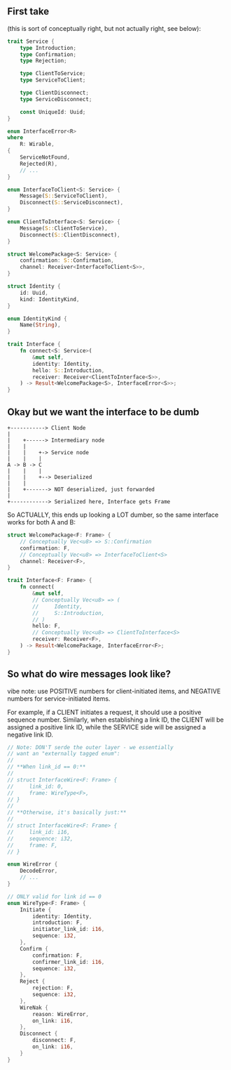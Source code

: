 ## First take

(this is sort of conceptually right, but not actually right, see below):

```rust
trait Service {
    type Introduction;
    type Confirmation;
    type Rejection;

    type ClientToService;
    type ServiceToClient;

    type ClientDisconnect;
    type ServiceDisconnect;

    const UniqueId: Uuid;
}

enum InterfaceError<R>
where
    R: Wirable,
{
    ServiceNotFound,
    Rejected(R),
    // ...
}

enum InterfaceToClient<S: Service> {
    Message(S::ServiceToClient),
    Disconnect(S::ServiceDisconnect),
}

enum ClientToInterface<S: Service> {
    Message(S::ClientToService),
    Disconnect(S::ClientDisconnect),
}

struct WelcomePackage<S: Service> {
    confirmation: S::Confirmation,
    channel: Receiver<InterfaceToClient<S>>,
}

struct Identity {
    id: Uuid,
    kind: IdentityKind,
}

enum IdentityKind {
    Name(String),
}

trait Interface {
    fn connect<S: Service>(
        &mut self,
        identity: Identity,
        hello: S::Introduction,
        receiver: Receiver<ClientToInterface<S>>,
    ) -> Result<WelcomePackage<S>, InterfaceError<S>>;
}
```

## Okay but we want the interface to be dumb

```
+-----------> Client Node
|
|    +------> Intermediary node
|    |
|    |    +-> Service node
|    |    |
A -> B -> C
|    |    |
|    |    +--> Deserialized
|    |
|    +-------> NOT deserialized, just forwarded
|
+------------> Serialized here, Interface gets Frame
```

So ACTUALLY, this ends up looking a LOT dumber, so the same interface works for both A and B:

```rust
struct WelcomePackage<F: Frame> {
    // Conceptually Vec<u8> => S::Confirmation
    confirmation: F,
    // Conceptually Vec<u8> => InterfaceToClient<S>
    channel: Receiver<F>,
}

trait Interface<F: Frame> {
    fn connect(
        &mut self,
        // Conceptually Vec<u8> => (
        //     Identity,
        //     S::Introduction,
        // )
        hello: F,
        // Conceptually Vec<u8> => ClientToInterface<S>
        receiver: Receiver<F>,
    ) -> Result<WelcomePackage, InterfaceError<F>;
}
```

## So what do wire messages look like?

vibe note: use POSITIVE numbers for client-initiated items, and NEGATIVE numbers for service-initiated items.

For example, if a CLIENT initiates a request, it should use a positive sequence number. Similarly, when establishing a link ID, the CLIENT will be assigned a positive link ID, while the SERVICE side will be assigned a negative link ID.

```rust
// Note: DON'T serde the outer layer - we essentially
// want an "externally tagged enum":
//
// **When link_id == 0:**
//
// struct InterfaceWire<F: Frame> {
//     link_id: 0,
//     frame: WireType<F>,
// }
//
// **Otherwise, it's basically just:**
//
// struct InterfaceWire<F: Frame> {
//     link_id: i16,
//     sequence: i32,
//     frame: F,
// }

enum WireError {
    DecodeError,
    // ...
}

// ONLY valid for link id == 0
enum WireType<F: Frame> {
    Initiate {
        identity: Identity,
        introduction: F,
        initiator_link_id: i16,
        sequence: i32,
    },
    Confirm {
        confirmation: F,
        confirmer_link_id: i16,
        sequence: i32,
    },
    Reject {
        rejection: F,
        sequence: i32,
    },
    WireNak {
        reason: WireError,
        on_link: i16,
    },
    Disconnect {
        disconnect: F,
        on_link: i16,
    }
}
```
